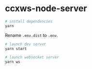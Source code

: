 # ccxws-node-server

```sh
# install dependencies
yarn
```

Rename `.env.dist` to `.env`.

```sh
# launch dev server
yarn start

# launch websocket server
yarn ws
```